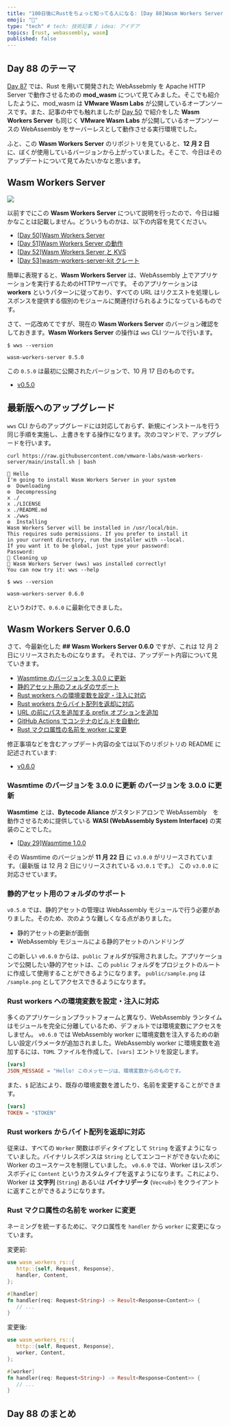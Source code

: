 ```yaml
---
title: "100日後にRustをちょっと知ってる人になる: [Day 88]Wasm Workers Server 0.6.0"
emoji: "🦀"
type: "tech" # tech: 技術記事 / idea: アイデア
topics: [rust, webassembly, wasm]
published: false
---
```

## Day 88 のテーマ

[Day 87](https://zenn.dev/shinyay/articles/hello-rust-day087) では、Rust を用いて開発された WebAssebmly を Apache HTTP Server で動作させるための **mod_wasm** について見てみました。そこでも紹介したように、mod_wasm は **VMware Wasm Labs** が公開しているオープンソースです。また、記事の中でも触れましたが [Day 50](https://zenn.dev/shinyay/articles/hello-rust-day050) で紹介をした **Wasm Workers Server** も同じく **VMware Wasm Labs** が公開しているオープンソースの WebAssembly をサーバーレスとして動作させる実行環境でした。

ふと、この **Wasm Workers Server** のリポジトリを見ていると、**12 月 2 日** に、ぼくが使用しているバージョンから上がっていました。そこで、今日はそのアップデートについて見てみたいかなと思います。

## Wasm Workers Server

![](https://storage.googleapis.com/zenn-user-upload/89169fa9e991-20221215.png)

以前すでにこの **Wasm Workers Server** について説明を行ったので、今日は細かなことは記載しません。どういうものかは、以下の内容を見てください。

- [[Day 50]Wasm Workers Server](https://zenn.dev/shinyay/articles/hello-rust-day050)
- [[Day 51]Wasm Workers Server の動作](https://zenn.dev/shinyay/articles/hello-rust-day051)
- [[Day 52]Wasm Workers Server と KVS](https://zenn.dev/shinyay/articles/hello-rust-day052)
- [[Day 53]wasm-workers-server-kit クレート](https://zenn.dev/shinyay/articles/hello-rust-day053)

簡単に表現すると、**Wasm Workers Server** は、WebAssembly 上でアプリケーションを実行するためのHTTPサーバです。
そのアプリケーションは **workers** というパターンに従っており、すべての URL はリクエストを処理しレスポンスを提供する個別のモジュールに関連付けられるようになっているものです。

さて、一応改めてですが、現在の **Wasm Workers Server** のバージョン確認をしておきます。**Wasm Workers Server** の操作は `wws` CLI ツールで行います。

```shell
$ wws --version

wasm-workers-server 0.5.0
```

この `0.5.0` は最初に公開されたバージョンで、10 月 17 日のものです。

- [v0.5.0](https://github.com/vmware-labs/wasm-workers-server/releases/tag/v0.5.0)

## 最新版へのアップグレード

`wws` CLI からのアップグレードには対応しておらず、新規にインストールを行う同じ手順を実施し、上書きをする操作になります。次のコマンドで、アップグレードを行います。

```shell
curl https://raw.githubusercontent.com/vmware-labs/wasm-workers-server/main/install.sh | bash
```

```text
👋 Hello
I'm going to install Wasm Workers Server in your system
⚙️  Downloading
⚙️  Decompressing
x ./
x ./LICENSE
x ./README.md
x ./wws
⚙️  Installing
Wasm Workers Server will be installed in /usr/local/bin.
This requires sudo permissions. If you prefer to install it
in your current directory, run the installer with --local.
If you want it to be global, just type your password:
Password:
🧹 Cleaning up
🚀 Wasm Workers Server (wws) was installed correctly!
You can now try it: wws --help
```

```shell
$ wws --version

wasm-workers-server 0.6.0
```

というわけで、`0.6.0` に最新化できました。

## Wasm Workers Server 0.6.0

さて、今最新化した **## Wasm Workers Server 0.6.0** ですが、これは 12 月 2 日にリリースされたものになります。
それでは、アップデート内容について見ていきます。

- [Wasmtime のバージョンを 3.0.0 に更新](https://github.com/vmware-labs/wasm-workers-server/pull/40)
- [静的アセット用のフォルダのサポート](https://github.com/vmware-labs/wasm-workers-server/issues/7)
- [Rust workers への環境変数を設定・注入に対応](https://github.com/vmware-labs/wasm-workers-server/issues/34)
- [Rust workers からバイト配列を返却に対応](https://github.com/vmware-labs/wasm-workers-server/pull/45)
- [URL の前にパスを追加する prefix オプションを追加](https://github.com/vmware-labs/wasm-workers-server/pull/37)
- [GitHub Actions でコンテナのビルドを自動化](https://github.com/vmware-labs/wasm-workers-server/pull/52)
- [Rust マクロ属性の名前を worker に変更](https://github.com/vmware-labs/wasm-workers-server/pull/48)

修正事項などを含むアップデート内容の全ては以下のリポジトリの README に記述されています:

- [v0.6.0](https://github.com/vmware-labs/wasm-workers-server/releases/tag/v0.6.0)

### Wasmtime のバージョンを 3.0.0 に更新 のバージョンを 3.0.0 に更新

**Wasmtime** とは、**Bytecode Aliance** がスタンドアロンで WebAssembly　を動作させるために提供している **WASI (WebAssembly System Interface)** の実装のことでした。

- [[Day 29]Wasmtime 1.0.0](https://zenn.dev/shinyay/articles/hello-rust-day087)

その Wasmtime のバージョンが **11 月 22 日** に `v3.0.0` がリリースされています。（最新版 は 12 月 2 日にリリースされている `v3.0.1` です。）
この `v3.0.0` に対応させています。

### 静的アセット用のフォルダのサポート

`v0.5.0` では、静的アセットの管理は WebAssembly モジュールで行う必要がありました。そのため、次のような難しくなる点がありました。

- 静的アセットの更新が面倒
- WebAssembly モジュールによる静的アセットのハンドリング

この新しい `v0.6.0` からは、`public` フォルダが採用されました。アプリケーションで公開したい静的アセットは、この `public` フォルダをプロジェクトのルートに作成して使用することができるようになります。
`public/sample.png` は `/sample.png` としてアクセスできるようになります。

### Rust workers への環境変数を設定・注入に対応

多くのアプリケーションプラットフォームと異なり、WebAssembly ランタイムはモジュールを完全に分離しているため、デフォルトでは環境変数にアクセスをしません。
`v0.6.0` では WebAssembly worker に環境変数を注入するための新しい設定パラメータが追加されました。WebAssembly worker に環境変数を追加するには、`TOML` ファイルを作成して、`[vars]` エントリを設定します。

```toml
[vars]
JSON_MESSAGE = "Hello! このメッセージは、環境変数からのものです。
```

また、`$` 記法により、既存の環境変数を渡したり、名前を変更することができます。

```toml
[vars]
TOKEN = "$TOKEN"
```

### Rust workers からバイト配列を返却に対応

従来は、すべての `Worker` 関数はボディタイプとして `String` を返すようになっていました。バイナリレスポンスは `String` としてエンコードができないために Worker のユースケースを制限していました。
`v0.6.0` では、Worker はレスポンスボディに `Content` というカスタムタイプを返すようになります。これにより、Worker は **文字列** (`String`) あるいは **バイナリデータ** (`Vec<u8>`) をクライアントに返すことができるようになります。

### Rust マクロ属性の名前を worker に変更

ネーミングを統一するために、マクロ属性を `handler` から `worker` に変更になっています。

変更前:

```rust
use wasm_workers_rs::{
   http::{self, Request, Response},
   handler, Content,
};

#[handler]
fn handler(req: Request<String>) -> Result<Response<Content>> {
   // ...
}
```

変更後:

```rust
use wasm_workers_rs::{
   http::{self, Request, Response},
   worker, Content,
};

#[worker]
fn handler(req: Request<String>) -> Result<Response<Content>> {
   // ...
}
```

## Day 88 のまとめ
